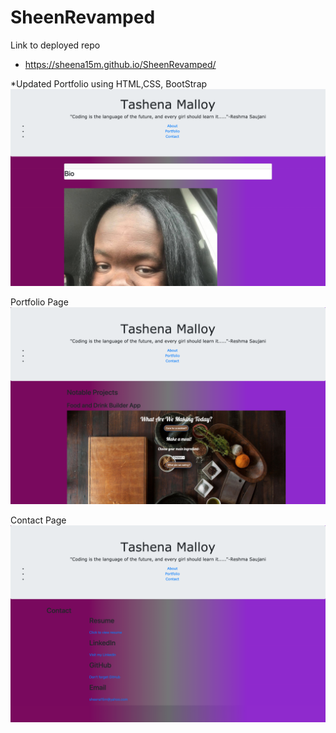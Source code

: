 # SheenRevamped
Link to deployed repo

*  https://sheena15m.github.io/SheenRevamped/


*Updated Portfolio using HTML,CSS, BootStrap
<img src="./AboutScreen.png">

Portfolio Page
<img src="./PortScreen.png">

Contact Page
<img src="./ContactScreen.png">
